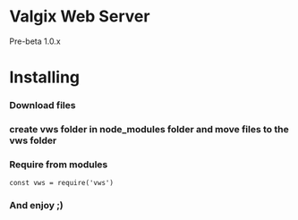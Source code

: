 # Valgix Web Server
Pre-beta 1.0.x

# Installing

### Download files

### create vws folder in node_modules folder and move files to the vws folder

### Require from modules
```
const vws = require('vws')
```

### **And enjoy ;)**
